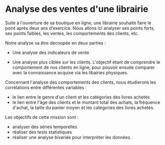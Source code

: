 # Analyse des ventes d'une librairie

Suite à l'ouverture de sa boutique en ligne, une librairie souhaite faire le point après deux ans d'exercice. Nous allons ici analyser ses points forts, ses points faibles, les ventes, les comportements des clients, etc.

Notre analyse va être decoupée en deux parties : 

* Une analyse des indicateurs de vente

* Une analyse plus ciblée sur les clients. 
L'objectif étant de comprendre le comportement de nos clients en ligne, pour pouvoir ensuite comparer avec la connaissance acquise via les libairies physiques.  

Concernant l'analyse des comportements des clients, nous étudierons les corrélations entre différentes variables : 
* le lien entre le genre d'un client et les catégories des livres achetés
* le lien entre l'âge des clients et le montant total des achats, la fréquence d'achat, la taille du panier moyen et les catégories des livres achetés.

Les objectifs de cette mission sont :
* analyser des séries temporelles
* réaliser des tests statistiques
* réaliser une analyse bivariée pour interpréter les données. 
